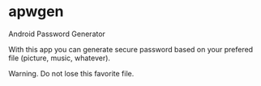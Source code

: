 # apwgen
Android Password Generator

With this app you can generate secure password based on your prefered file (picture, music, whatever).

Warning. Do not lose this favorite file.
